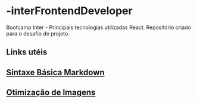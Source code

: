 # -interFrontendDeveloper
Bootcamp Inter - Principais tecnologias utilizadas React.
Repositório criado para o desafio de projeto.
## Links utéis
## [Sintaxe Básica Markdown](https://www.markdownguide.org/basic-syntax/)
## [Otimização de Imagens](https://tinypng.com/)
